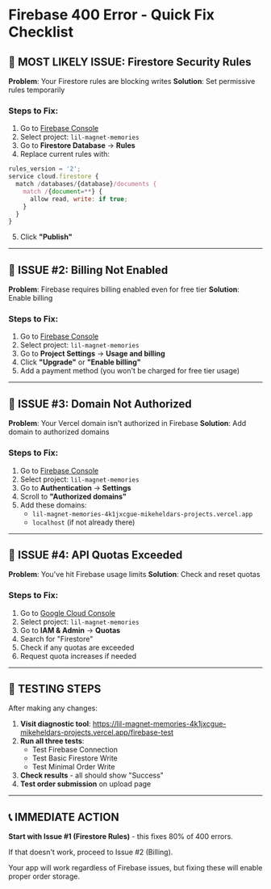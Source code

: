 # Firebase 400 Error - Quick Fix Checklist

## 🚨 MOST LIKELY ISSUE: Firestore Security Rules

**Problem**: Your Firestore rules are blocking writes
**Solution**: Set permissive rules temporarily

### Steps to Fix:

1. Go to [Firebase Console](https://console.firebase.google.com/)
2. Select project: `lil-magnet-memories`
3. Go to **Firestore Database** → **Rules**
4. Replace current rules with:

```javascript
rules_version = '2';
service cloud.firestore {
  match /databases/{database}/documents {
    match /{document=**} {
      allow read, write: if true;
    }
  }
}
```

5. Click **"Publish"**

---

## 🚨 ISSUE #2: Billing Not Enabled

**Problem**: Firebase requires billing enabled even for free tier
**Solution**: Enable billing

### Steps to Fix:

1. Go to [Firebase Console](https://console.firebase.google.com/)
2. Select project: `lil-magnet-memories`
3. Go to **Project Settings** → **Usage and billing**
4. Click **"Upgrade"** or **"Enable billing"**
5. Add a payment method (you won't be charged for free tier usage)

---

## 🚨 ISSUE #3: Domain Not Authorized

**Problem**: Your Vercel domain isn't authorized in Firebase
**Solution**: Add domain to authorized domains

### Steps to Fix:

1. Go to [Firebase Console](https://console.firebase.google.com/)
2. Select project: `lil-magnet-memories`
3. Go to **Authentication** → **Settings**
4. Scroll to **"Authorized domains"**
5. Add these domains:
   - `lil-magnet-memories-4k1jxcgue-mikeheldars-projects.vercel.app`
   - `localhost` (if not already there)

---

## 🚨 ISSUE #4: API Quotas Exceeded

**Problem**: You've hit Firebase usage limits
**Solution**: Check and reset quotas

### Steps to Fix:

1. Go to [Google Cloud Console](https://console.cloud.google.com/)
2. Select project: `lil-magnet-memories`
3. Go to **IAM & Admin** → **Quotas**
4. Search for "Firestore"
5. Check if any quotas are exceeded
6. Request quota increases if needed

---

## 🧪 TESTING STEPS

After making any changes:

1. **Visit diagnostic tool**: https://lil-magnet-memories-4k1jxcgue-mikeheldars-projects.vercel.app/firebase-test
2. **Run all three tests**:
   - Test Firebase Connection
   - Test Basic Firestore Write
   - Test Minimal Order Write
3. **Check results** - all should show "Success"
4. **Test order submission** on upload page

---

## 📞 IMMEDIATE ACTION

**Start with Issue #1 (Firestore Rules)** - this fixes 80% of 400 errors.

If that doesn't work, proceed to Issue #2 (Billing).

Your app will work regardless of Firebase issues, but fixing these will enable proper order storage.
